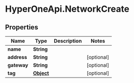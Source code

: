 # HyperOneApi.NetworkCreate

## Properties

Name | Type | Description | Notes
------------ | ------------- | ------------- | -------------
**name** | **String** |  | 
**address** | **String** |  | [optional] 
**gateway** | **String** |  | [optional] 
**tag** | [**Object**](.md) |  | [optional] 


